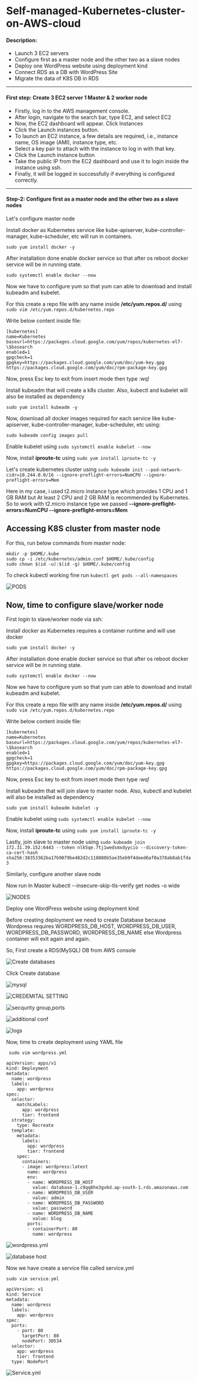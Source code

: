 # Self-managed-Kubernetes-cluster-on-AWS-cloud



#### Description:

- Launch 3 EC2 servers
- Configure first as a master node and the other two as a slave nodes
- Deploy one WordPress website using deployment kind
- Connect RDS as a DB with WordPress Site
- Migrate the data of K8S DB in RDS

---



#### First step: Create 3 EC2 server 1 Master & 2 worker node
 
  - Firstly, log in to the AWS management console.
  - After login, navigate to the search bar, type EC2, and select EC2
  - Now, the EC2 dashboard will appear. Click Instances
  - Click the Launch instances button.
  - To launch an EC2 instance, a few details are required, i.e., instance name, OS image (AMI), instance type, etc.
  - Select a key pair to attach with the instance to log in with that key.
  - Click the Launch instance button
  - Take the public IP from the EC2 dashboard and use it to login inside the instance using ssh.
  - Finally, it will be logged in successfully if everything is configured correctly.
  
  ---


#### Step-2: Configure first as a master node and the other two as a slave nodes

Let's configure master node

Install docker as Kubernetes service like kube-apiserver, kube-controller-manager, kube-scheduler, etc will run in containers.

```
sudo yum install docker -y
```

After installation done enable docker service so that after os reboot docker service will be in running state.

```
sudo systemctl enable docker --now
```

Now we have to configure yum so that yum can able to download and install kubeadm and kubelet.


For this create a repo file with any name inside **/etc/yum.repos.d/** using ```sudo vim /etc/yum.repos.d/kubernetes.repo```

Write below content inside file:


```
[kubernetes]
name=Kubernetes
baseurl=https://packages.cloud.google.com/yum/repos/kubernetes-el7-\$basearch
enabled=1
gpgcheck=1
gpgkey=https://packages.cloud.google.com/yum/doc/yum-key.gpg https://packages.cloud.google.com/yum/doc/rpm-package-key.gpg
```

Now, press Esc key to exit from insert mode then type :wq!


Install kubeadm that will create a k8s cluster. Also, kubectl and kubelet will also be installed as dependency

```
sudo yum install kubeadm -y
```


Now, download all docker images required for each service like kube-apiserver, kube-controller-manager, kube-scheduler, etc using:

```
sudo kubeadm config images pull
```

Enable kubelet using ```sudo systemctl enable kubelet --now```


Now, install **iproute-tc** using ```sudo yum install iproute-tc -y```


Let's create kubernetes cluster using ```sudo kubeadm init --pod-network-cidr=10.244.0.0/16 --ignore-preflight-errors=NumCPU --ignore-preflight-errors=Mem```


Here in my case, i used t2.micro instance type which provides 1 CPU and 1 GB RAM but At least 2 CPU and 2 GB RAM is recommended by Kubernetes. So to 
work with t2.micro instance type we passed **--ignore-preflight-errors=NumCPU --ignore-preflight-errors=Mem**


Accessing K8S cluster from master node
---

For this, run below commands from master node:

```
mkdir -p $HOME/.kube
sudo cp -i /etc/kubernetes/admin.conf $HOME/.kube/config
sudo chown $(id -u):$(id -g) $HOME/.kube/config
```


To check kubectl working fine run ```kubectl get pods --all-namespaces```



![PODS](https://user-images.githubusercontent.com/106643382/209909930-39c8df29-ed94-4408-83c9-a3e8553194b3.png "PODS]")



Now, time to configure slave/worker node
---


First login to slave/worker node via ssh:


Install docker as Kubernetes requires a container runtime and will use docker

```
sudo yum install docker -y
```


After installation done enable docker service so that after os reboot docker service will be in running state.


```
sudo systemctl enable docker --now
```


Now we have to configure yum so that yum can able to download and install kubeadm and kubelet.


For this create a repo file with any name inside **/etc/yum.repos.d/** using ```sudo vim /etc/yum.repos.d/kubernetes.repo```



Write below content inside file:
```
[kubernetes]
name=Kubernetes
baseurl=https://packages.cloud.google.com/yum/repos/kubernetes-el7-\$basearch
enabled=1
gpgcheck=1
gpgkey=https://packages.cloud.google.com/yum/doc/yum-key.gpg https://packages.cloud.google.com/yum/doc/rpm-package-key.gpg
```


Now, press Esc key to exit from insert mode then type :wq!


Install kubeadm that will join slave to master node. Also, kubectl and kubelet will also be installed as dependency



```
sudo yum install kubeadm kubelet -y
```


Enable kubelet using ```sudo systemctl enable kubelet --now```


Now, install **iproute-tc** using ```sudo yum install iproute-tc -y```


Lastly, join slave to master node using ```sudo kubeadm join 172.31.39.152:6443 --token nlk5qe.7tj1wedsmxdyycio --discovery-token-ca-cert-hash sha256:38353362ba17b9079be482d2c118880b5ae35eb9f4deed6af0a378ab8ab1fda3```



Similarly, configure another slave node



Now run In Master kubectl --insecure-skip-tls-verify get nodes -o wide



![NODES](https://user-images.githubusercontent.com/106643382/209911383-38b1d614-239f-4377-80a2-c0a9f7f8c5b9.png "NODES")


Deploy one WordPress website using deployment kind

Before creating deployment we need to create Database because Wordpress requires WORDPRESS_DB_HOST, WORDPRESS_DB_USER, 
WORDPRESS_DB_PASSWORD, WORDPRESS_DB_NAME else Wordpress container will exit again and again.


So, First create a RDS(MySQL) DB from AWS console

![Create databases](https://user-images.githubusercontent.com/106643382/209912295-862584dc-d5cc-4c97-a336-e2a4ba4b1ace.png "Create databases")


Click Create database

![mysql](https://user-images.githubusercontent.com/106643382/209912603-74df870e-72a7-42d6-ba88-eed56b0e5cba.png "mysql")



![CREDEMITAL SETTING](https://user-images.githubusercontent.com/106643382/209912841-4c2739c2-6729-493f-9991-4183beb23092.png "CREDEMITAL SETTING")


![secqurity group,ports](https://user-images.githubusercontent.com/106643382/209913086-3e318246-f17f-4205-9df8-82697c0b0098.png "secqurity group ,ports")



![additional conf](https://user-images.githubusercontent.com/106643382/209913264-70613aa4-2ee7-48b6-8937-b942e138fa9f.png "additional conf")




![logs](https://user-images.githubusercontent.com/106643382/209913460-cc71d9a7-7b88-4b28-90c4-07cbc1092c90.png "logs")



Now, time to create deployment using YAML file



```
 sudo vim wordpress.yml
```

```
apiVersion: apps/v1
kind: Deployment
metadata:
  name: wordpress
  labels:
    app: wordpress
spec:
  selector:
    matchLabels:
      app: wordpress
      tier: frontend
  strategy:
    type: Recreate
  template:
    metadata:
      labels:
        app: wordpress
        tier: frontend
    spec:
      containers:
      - image: wordpress:latest
        name: wordpress
        env:
        - name: WORDPRESS_DB_HOST
          value: database-1.c9qq8he3gv6d.ap-south-1.rds.amazonaws.com
        - name: WORDPRESS_DB_USER
          value: admin
        - name: WORDPRESS_DB_PASSWORD
          value: password
        - name: WORDPRESS_DB_NAME
          value: blog
        ports:
        - containerPort: 80
          name: wordpress
```



![wordpress.yml](https://user-images.githubusercontent.com/106643382/209914578-da1bcd5a-c924-4a42-a7f7-6439d50860d1.png "wordpress.yml")

![database host](https://user-images.githubusercontent.com/106643382/209915872-9aac9c52-25be-4c81-9199-516e26e5bfbb.png "database host")



Now we have create a service file called service.yml 

```
sudo vim service.yml
```

```
apiVersion: v1
kind: Service
metadata:
  name: wordpress
  labels:
    app: wordpress
spec:
  ports:
    - port: 80
      targetPort: 80
      nodePort: 30534
  selector:
    app: wordpress
    tier: frontend
  type: NodePort
```               

![Service.yml](https://user-images.githubusercontent.com/106643382/209915501-a2723c1a-8e83-454a-bfbe-826076108f3a.png "Service.yml")


















